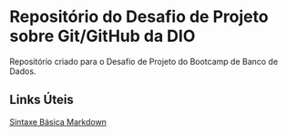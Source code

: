# Repositório do Desafio de Projeto sobre Git/GitHub da DIO
Repositório criado para o Desafio de Projeto do Bootcamp de Banco de Dados.

## Links Úteis
[Sintaxe Básica Markdown](https://www.markdownguide.org/basic-syntax/)
